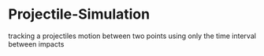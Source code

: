 # Projectile-Simulation
tracking a projectiles motion between two points using only the time interval between impacts
